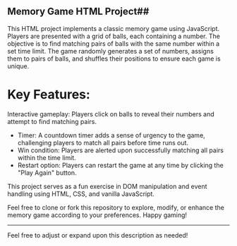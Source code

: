 ## Memory Game HTML Project## 

This HTML project implements a classic memory game using JavaScript. Players are presented with a grid of balls, each containing a number. The objective is to find matching pairs of balls with the same number within a set time limit. The game randomly generates a set of numbers, assigns them to pairs of balls, and shuffles their positions to ensure each game is unique. 

# Key Features:
Interactive gameplay: Players click on balls to reveal their numbers and attempt to find matching pairs.
- Timer: A countdown timer adds a sense of urgency to the game, challenging players to match all pairs before time runs out.
- Win condition: Players are alerted upon successfully matching all pairs within the time limit.
- Restart option: Players can restart the game at any time by clicking the "Play Again" button.

This project serves as a fun exercise in DOM manipulation and event handling using HTML, CSS, and vanilla JavaScript.

Feel free to clone or fork this repository to explore, modify, or enhance the memory game according to your preferences. Happy gaming!

--- 

Feel free to adjust or expand upon this description as needed!
